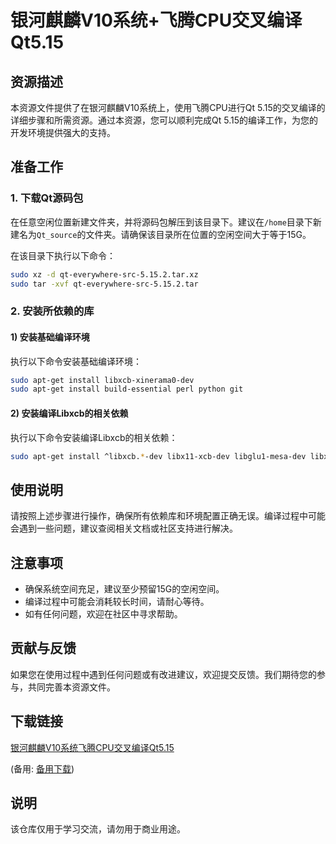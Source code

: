 # 银河麒麟V10系统+飞腾CPU交叉编译Qt5.15

## 资源描述

本资源文件提供了在银河麒麟V10系统上，使用飞腾CPU进行Qt 5.15的交叉编译的详细步骤和所需资源。通过本资源，您可以顺利完成Qt 5.15的编译工作，为您的开发环境提供强大的支持。

## 准备工作

### 1. 下载Qt源码包

在任意空闲位置新建文件夹，并将源码包解压到该目录下。建议在`/home`目录下新建名为`Qt_source`的文件夹。请确保该目录所在位置的空闲空间大于等于15G。

在该目录下执行以下命令：

```bash
sudo xz -d qt-everywhere-src-5.15.2.tar.xz
sudo tar -xvf qt-everywhere-src-5.15.2.tar
```

### 2. 安装所依赖的库

#### 1) 安装基础编译环境

执行以下命令安装基础编译环境：

```bash
sudo apt-get install libxcb-xinerama0-dev
sudo apt-get install build-essential perl python git
```

#### 2) 安装编译Libxcb的相关依赖

执行以下命令安装编译Libxcb的相关依赖：

```bash
sudo apt-get install ^libxcb.*-dev libx11-xcb-dev libglu1-mesa-dev libxrender-dev libxi-dev libxkbcommon-dev libxkbcommon-x11-dev
```

## 使用说明

请按照上述步骤进行操作，确保所有依赖库和环境配置正确无误。编译过程中可能会遇到一些问题，建议查阅相关文档或社区支持进行解决。

## 注意事项

- 确保系统空间充足，建议至少预留15G的空闲空间。
- 编译过程中可能会消耗较长时间，请耐心等待。
- 如有任何问题，欢迎在社区中寻求帮助。

## 贡献与反馈

如果您在使用过程中遇到任何问题或有改进建议，欢迎提交反馈。我们期待您的参与，共同完善本资源文件。

## 下载链接
[银河麒麟V10系统飞腾CPU交叉编译Qt5.15]() 

(备用: [备用下载](https://pan.baidu.com/s/1H5wNLpzgKc2E-rnPEW2cHA?pwd=1234))

## 说明

该仓库仅用于学习交流，请勿用于商业用途。
